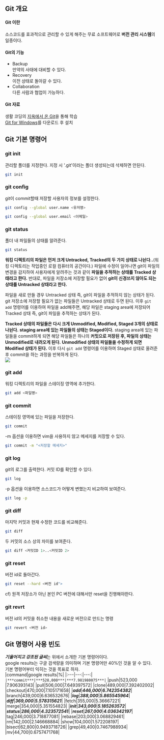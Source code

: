 
## Git 개요
#### Git 이란
소스코드를 효과적으로 관리할 수 있게 해주는 무료 소프트웨어로 **버전 관리 시스템**의 일종이다.

#### Git의 기능
- Backup  
  만약의 사태에 대비할 수 있다.
- Recovery  
  이전 상태로 돌아갈 수 있다.
- Collaboration  
  다른 사람과 협업이 가능하다.

#### Git  자료
생활 코딩의 [지옥에서 온 Git](https://www.youtube.com/watch?v=hFJZwOfme6w&list=PLuHgQVnccGMA8iwZwrGyNXCGy2LAAsTXk)을 통해 학습  
[Git for Windows](https://gitforwindows.org/)를 다운로드 후 설치

## Git 기본 명령어
### git init  
관리할 폴더를 지정한다. 지정 시 '.git'이라는 폴더 생성되는데 삭제하면 안된다.  
```bash
git init
```

### git config
git이 commit할때 저장할 사용자의 정보를 설정한다.
```bash
git config --global user.name <유저명>
```
```bash
git config --global user.email <이메일>
```

### git status  
폴더 내 파일들의 상태를 알려준다.
```bash
git status
```
**워킹 디렉토리의 파일은 먼저 크게 Untracked, Tracked의 두 가지 상태로 나뉜다..**(워킹 디렉토리는 작업중인 로컬 컴퓨터의 공간이다.) 파일에 수정이 일어나면 git이 파일의 변경을 감지하여 사용자에게 알려주는 것과 같이 **파일을 추적하는 상태를 Tracked 상태라고 한다.** 반대로, 파일을 저장소에 저장할 필요가 없어 **git이 신경쓰지 않아도 되는 상태를 Untracked 상태라고 한다.**

파일을 새로 만들 경우 Untracked 상태 즉, git이 파일을 추적하지 않는 상태가 된다. git 저장소에 저장할 필요가 없는 파일들은 Untracked 상태로 두면 된다. 이후 `git add` 명령어를 이용하여 파일을 add해주면, 해당 파일은 staging area에 저장되어 Tracked 상태 즉, git이 파일을 추적하는 상태가 된다.

**Tracked 상태의 파일들은 다시 크게 Unmodified, Modified, Staged 3개의 상태로 나뉜다.** **staging area에 있는 파일들의 상태는 Staged이다.** staging area에 있는 파일들을 commit하게 되면 해당 파일들은 하나의 **커밋으로 저장된 후, 파일의 상태는 Unmodified로 내려오게 된다.** **Unmodified 상태의 파일들을 수정하게 되면 Modified 상태가 된다.** 이후 다시 `git add` 명령어를 이용하여 Staged 상태로 올려준 후 commit을 하는 과정을 반복하게 된다.  
<img src=https://git-scm.com/book/en/v2/images/lifecycle.png>

### git add
워킹 디렉토리의 파일을 스테이징 영역에 추가한다.
```bash
git add <파일명>
```

### git commit
스테이징 영역에 있는 파일을 저장한다.
```bash
git commit
```
-m 옵션을 이용하면 vim을 사용하지 않고 메세지를 저장할 수 있다.
```bash
git commit -m "<저장할 메세지>"
```

### git log
git의 로그를 출력한다. 커밋 ID를 확인할 수 있다.
```bash
git log
```
-p 옵션을 이용하면 소스코드가 어떻게 변했는지 비교하여 보여준다.
```bash
git log -p
```

### git diff
마지막 커밋과 현재 수정한 코드를 비교해준다.
```bash
git diff
```
두 커밋의 소스 상의 차이를 보여준다.
```bash
git diff <커밋ID 1>..<커밋ID 2>
```

### git reset
버전 id로 돌아간다.
```bash
git reset --hard <버전 id">
```
cf) 원격 저장소가 아닌 본인 PC 버전에 대해서만 reset을 진행해야한다.

### git revrt
버전 id의 커밋을 취소한 내용을 새로운 버전으로 만드는 명령

```bash
git revert <버전 id>
```
## Git 명령어 사용 빈도
***기울어지고 강조된 글씨***는 위에서 소개한 기본 명령어이다.  
google results는 구글 검색량을 의미하며 기본 명령어만 40%인 것을 알 수 있다.  
기본 명령어부터 익히는 것을 목표로 하자.  
|command|google results|%|
|:---|---:|---:|
`|***commit***|***528,000***|***7.981980075***|`
|push|523,000	|7.906393143|
|pull|506,000|7.649397572|
|clone|489,000|7.392402002|
|checkout|470,000|7.105171658|
|***add***|***446,000***|***6.742354382***|
|branch|439,000|6.636532676|
|***log***|***388,000***|***5.865545964***|
|***diff***|***369,000***|***5.578315621***|
|fetch|355,000|5.36667221|
|merge|354,000|5.351554823|
|***init***|***343,000***|***5.185263572***|
|***status***|***286,000***|***4.323572541***|
|***reset***|***267,000***|***4.036342197***|
|tag|246,000|3.718877081|
|rebase|203,000|3.068829461|
|rm|142,000|2.146668884|
|show|104,000|1.572208197|
|bisect|62,800|0.9493718726|
|grep|49,400|0.7467988934|
|mv|44,700|0.6757471768|

